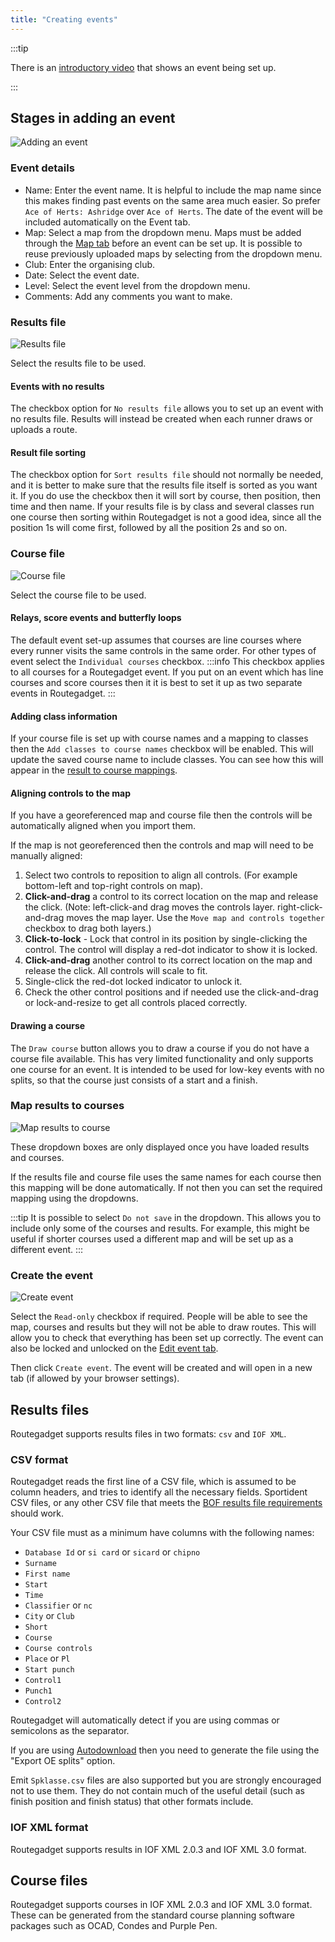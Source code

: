 ```yaml
---
title: "Creating events"
---
```


:::tip

There is an [introductory video](http://screencast-o-matic.com/u/VJsd/RG2-Cassiobury-Manager-Demo) that shows an event being set up.

:::

## Stages in adding an event

![Adding an event](../img/add-event.png)

### Event details

- Name: Enter the event name. It is helpful to include the map name since this makes finding past events on the same area much easier. So prefer `Ace of Herts: Ashridge` over `Ace of Herts`. The date of the event will be included automatically on the Event tab.
- Map: Select a map from the dropdown menu. Maps must be added through the [Map tab](./maps) before an event can be set up. It is possible to reuse previously uploaded maps by selecting from the dropdown menu.
- Club: Enter the organising club.
- Date: Select the event date.
- Level: Select the event level from the dropdown menu.
- Comments: Add any comments you want to make.

### Results file

![Results file](../img/results-file.png)

Select the results file to be used.

#### Events with no results

The checkbox option for `No results file` allows you to set up an event with no results file. Results will instead be created when each runner draws or uploads a route.

#### Result file sorting

The checkbox option for `Sort results file` should not normally be needed, and it is better to make sure that the results file itself is sorted as you want it. If you do use the checkbox then it will sort by course, then position, then time and then name. If your results file is by class and several classes run one course then sorting within Routegadget is not a good idea, since all the position 1s will come first, followed by all the position 2s and so on.

### Course file

![Course file](../img/course-file.png)

Select the course file to be used.

#### Relays, score events and butterfly loops

The default event set-up assumes that courses are line courses where every runner visits the same controls in the same order. For other types of event select the `Individual courses` checkbox.
:::info
This checkbox applies to all courses for a Routegadget event. If you put on an event which has line courses and score courses then it it is best to set it up as two separate events in Routegadget.
:::

#### Adding class information

If your course file is set up with course names and a mapping to classes then the `Add classes to course names` checkbox will be enabled. This will update the saved course name to include classes. You can see how this will appear in the [result to course mappings](#map-results-to-courses).

#### Aligning controls to the map

If you have a georeferenced map and course file then the controls will be automatically aligned when you import them.

If the map is not georeferenced then the controls and map will need to be manually aligned:

1. Select two controls to reposition to align all controls. (For example bottom-left and top-right controls on map).
2. **Click-and-drag** a control to its correct location on the map and release the click. (Note: left-click-and drag moves the controls layer. right-click-and-drag moves the map layer. Use the `Move map and controls together` checkbox to drag both layers.)
3. **Click-to-lock** - Lock that control in its position by single-clicking the control. The control will display a red-dot indicator to show it is locked.
4. **Click-and-drag** another control to its correct location on the map and release the click. All controls will scale to fit.
5. Single-click the red-dot locked indicator to unlock it.
6. Check the other control positions and if needed use the click-and-drag or lock-and-resize to get all controls placed correctly.

#### Drawing a course

The `Draw course` button allows you to draw a course if you do not have a course file available. This has very limited functionality and only supports one course for an event. It is intended to be used for low-key events with no splits, so that the course just consists of a start and a finish.

### Map results to courses

![Map results to course](../img/results-course-mapping.png)

These dropdown boxes are only displayed once you have loaded results and courses.

If the results file and course file uses the same names for each course then this mapping will be done automatically. If not then you can set the required mapping using the dropdowns.

:::tip
It is possible to select `Do not save` in the dropdown. This allows you to include only some of the courses and results. For example, this might be useful if shorter courses used a different map and will be set up as a different event.
:::

### Create the event

![Create event](../img/create-event.png)

Select the `Read-only` checkbox if required. People will be able to see the map, courses and results but they will not be able to draw routes. This will allow you to check that everything has been set up correctly. The event can also be locked and unlocked on the [Edit event tab](./editing-events#edit-event-details).

Then click `Create event`. The event will be created and will open in a new tab (if allowed by your browser settings).

## Results files

Routegadget supports results files in two formats: `csv` and `IOF XML`.

### CSV format

Routegadget reads the first line of a CSV file, which is assumed to be column headers, and tries to identify all the necessary fields. Sportident CSV files, or any other CSV file that meets the [BOF results file requirements](http://www.britishorienteering.org.uk/images/uploaded/downloads/events_results_submission_file_specification.pdf) should work.

Your CSV file must as a minimum have columns with the following names:

- `Database Id` or `si card` or `sicard` or `chipno`
- `Surname`
- `First name`
- `Start`
- `Time`
- `Classifier` or `nc`
- `City` or `Club`
- `Short`
- `Course`
- `Course controls`
- `Place` or `Pl`
- `Start punch`
- `Control1`
- `Punch1`
- `Control2`

Routegadget will automatically detect if you are using commas or semicolons as the separator.

If you are using [Autodownload](http://www.sportident.co.uk/autodownload/) then you need to generate the file using the "Export OE splits" option.

Emit `Spklasse.csv` files are also supported but you are strongly encouraged not to use them. They do not contain much of the useful detail (such as finish position and finish status) that other formats include.

### IOF XML format

Routegadget supports results in IOF XML 2.0.3 and IOF XML 3.0 format.

## Course files

Routegadget supports courses in IOF XML 2.0.3 and IOF XML 3.0 format. These can be generated from the standard course planning software packages such as OCAD, Condes and Purple Pen.
